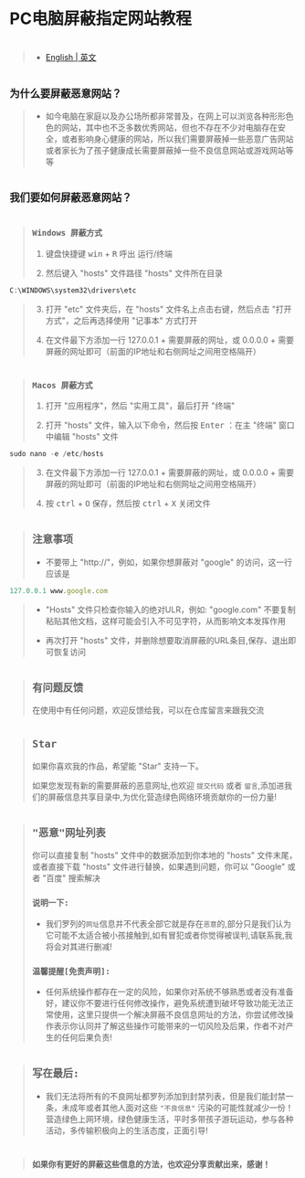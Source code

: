 # PC电脑屏蔽指定网站教程
#
>  *  [English | 英文](https://github.com/autubuser/shield/)
#
## `为什么要屏蔽恶意网站？`
>  * 如今电脑在家庭以及办公场所都非常普及，在网上可以浏览各种形形色色的网站，其中也不乏多数优秀网站，但也不存在不少对电脑存在安全，或者影响身心健康的网站，所以我们需要屏蔽掉一些恶意广告网站或者家长为了孩子健康成长需要屏蔽掉一些不良信息网站或游戏网站等等

#
## `我们要如何屏蔽恶意网站？`
#
>  ###  `Windows 屏蔽方式`
> 1. 键盘快捷键 <kbd>win</kbd> + <kbd>R</kbd> 呼出 运行/终端
> 
> 2. 然后键入 "hosts" 文件路径 "hosts" 文件所在目录
```javascript
C:\WINDOWS\system32\drivers\etc
```
> 3. 打开 "etc" 文件夹后，在 "hosts" 文件名上点击右键，然后点击 "打开方式"，之后再选择使用 "记事本" 方式打开
> 
> 4. 在文件最下方添加一行 127.0.0.1 + 需要屏蔽的网址，或 0.0.0.0 + 需要屏蔽的网址即可（前面的IP地址和右侧网址之间用空格隔开）

#
>  ###  `Macos 屏蔽方式`
> 1. 打开 "应用程序"，然后 "实用工具"，最后打开 "终端"
> 
> 2. 打开 "hosts" 文件，输入以下命令，然后按 <kbd>Enter</kbd> ：在主 "终端" 窗口中编辑 "hosts" 文件
```javascript
sudo nano -e /etc/hosts
```
> 3. 在文件最下方添加一行 127.0.0.1 + 需要屏蔽的网址，或 0.0.0.0 + 需要屏蔽的网址即可（前面的IP地址和右侧网址之间用空格隔开）
> 
> 4. 按 <kbd>ctrl</kbd> + <kbd>O</kbd> 保存，然后按 <kbd>ctrl</kbd> + <kbd>X</kbd> 关闭文件
#
> ## `注意事项`
> * 不要带上 "http://"，例如，如果你想屏蔽对 "google" 的访问，这一行应该是
```javascript
127.0.0.1 www.google.com
```
> * "Hosts" 文件只检查你输入的绝对ULR，例如: "google.com" 不要复制粘贴其他文档，这样可能会引入不可见字符，从而影响文本发挥作用
> 
> * 再次打开 "hosts" 文件，并删除想要取消屏蔽的URL条目,保存、退出即可恢复访问
#
> ## `有问题反馈`
> 在使用中有任何问题，欢迎反馈给我，可以在仓库留言来跟我交流
#
> ## `Star`
> 如果你喜欢我的作品，希望能 "Star" 支持一下。
> 
> 如果您发现有新的需要屏蔽的恶意网址,也欢迎 `提交代码` 或者 `留言`,添加进我们的屏蔽信息共享目录中,为优化营造绿色网络环境贡献你的一份力量!

#
> ## ```"恶意"网址列表```
> 你可以直接复制 "hosts" 文件中的数据添加到你本地的 "hosts" 文件末尾，或者直接下载 "hosts" 文件进行替换，如果遇到问题，你可以 "Google" 或者 "百度" 搜索解决
>
> ### `说明一下:`
> * 我们罗列的`网址`信息并不代表全部它就是存在`恶意`的,部分只是我们认为它可能不太适合被小孩接触到,如有冒犯或者你觉得被误判,请联系我,我将会对其进行删减!
>
> ### `温馨提醒[免责声明]:`
> * 任何系统操作都存在一定的风险，如果你对系统不够熟悉或者没有准备好，建议你不要进行任何修改操作，避免系统遭到破坏导致功能无法正常使用，这里只提供一个解决屏蔽不良信息网址的方法，你尝试修改操作表示你认同并了解这些操作可能带来的一切风险及后果，作者不对产生的任何后果负责!
#
> ## `写在最后:`
> * 我们无法将所有的不良网址都罗列添加到封禁列表，但是我们能封禁一条，未成年或者其他人面对这些 `"不良信息"` 污染的可能性就减少一份！营造绿色上网环境，绿色健康生活，平时多带孩子游玩运动，参与各种活动，多传输积极向上的生活态度，正面引导!
#
> ### `如果你有更好的屏蔽这些信息的方法，也欢迎分享贡献出来，感谢！`
#
